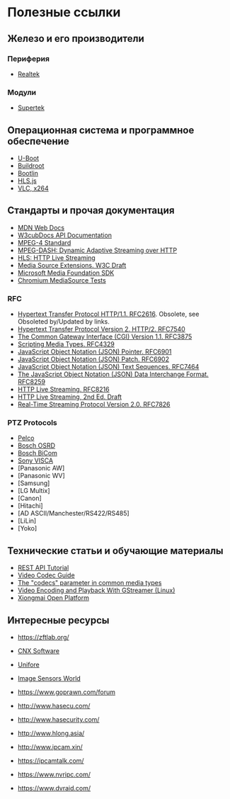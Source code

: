 # Полезные ссылки

Железо и его производители
--------------------------

### Периферия

- [Realtek](https://www.realtek.com/)


### Модули

- [Supertek](https://www.supertekmodule.com/)


Операционная система и программное обеспечение
----------------------------------------------

- [U-Boot](https://www.denx.de/wiki/U-Boot)
- [Buildroot](https://buildroot.org/)
- [Bootlin](https://github.com/bootlin)
- [HLS.js](https://github.com/video-dev/hls.js/)
- [VLC, x264](https://www.videolan.org/)


Стандарты и прочая документация
-------------------------------

- [MDN Web Docs](https://developer.mozilla.org/)
- [W3cubDocs API Documentation](https://docs.w3cub.com/)
- [MPEG-4 Standard](https://mpeg.chiariglione.org/standards/mpeg-4)
- [MPEG-DASH: Dynamic Adaptive Streaming over HTTP](https://mpeg.chiariglione.org/standards/mpeg-dash)
- [HLS: HTTP Live Streaming](https://developer.apple.com/streaming/)
- [Media Source Extensions. W3C Draft](https://w3c.github.io/media-source/)
- [Microsoft Media Foundation SDK](https://docs.microsoft.com/en-us/windows/win32/medfound/microsoft-media-foundation-sdk)
- [Chromium MediaSource Tests](https://chromium.googlesource.com/external/w3c/web-platform-tests/+/refs/heads/master/media-source)

### RFC
- [Hypertext Transfer Protocol HTTP/1.1. RFC2616](https://www.rfc-editor.org/info/rfc2616). Obsolete, see Obsoleted by/Updated by links.
- [Hypertext Transfer Protocol Version 2. HTTP/2. RFC7540](https://www.rfc-editor.org/info/rfc7540)
- [The Common Gateway Interface (CGI) Version 1.1. RFC3875](https://www.rfc-editor.org/info/rfc3875)
- [Scripting Media Types. RFC4329](https://www.rfc-editor.org/info/rfc4329)
- [JavaScript Object Notation (JSON) Pointer. RFC6901](https://www.rfc-editor.org/info/rfc6901)
- [JavaScript Object Notation (JSON) Patch. RFC6902](https://www.rfc-editor.org/info/rfc6902)
- [JavaScript Object Notation (JSON) Text Sequences. RFC7464](https://www.rfc-editor.org/info/rfc7464)
- [The JavaScript Object Notation (JSON) Data Interchange Format. RFC8259](https://www.rfc-editor.org/info/rfc8259)
- [HTTP Live Streaming. RFC8216](https://www.rfc-editor.org/info/rfc8216)
- [HTTP Live Streaming, 2nd Ed. Draft](https://datatracker.ietf.org/doc/html/draft-pantos-hls-rfc8216bis-10)
- [Real-Time Streaming Protocol Version 2.0. RFC7826](https://www.rfc-editor.org/info/rfc7826)


### PTZ Protocols

- [Pelco](https://shopdelta.eu/pelco-d-pelco-p_l2_aid1047.html)
- [Bosch OSRD](https://resources-boschsecurity-cdn.azureedge.net/public/documents/OSRD_Protocols_Configuration_Manual_enUS_20804604939.pdf)
- [Bosch BiCom](https://manualzz.com/doc/22138427/bicom-protocol-for-bosch-ptz-cameras)
- [Sony VISCA](https://www.epiphan.com/userguides/LUMiO12x/Content/UserGuides/PTZ/3-operation/VISCAcommands.htm)
- [Panasonic AW]
- [Panasonic WV]
- [Samsung]
- [LG Multix]
- [Canon]
- [Hitachi]
- [AD ASCII/Manchester/RS422/RS485]
- [LiLin]
- [Yoko]


Технические статьи и обучающие материалы
----------------------------------------

- [REST API Tutorial](https://restfulapi.net/)
- [Video Codec Guide](https://developer.mozilla.org/en-US/docs/Web/Media/Formats/Video_codecs)
- [The "codecs" parameter in common media types](https://developer.mozilla.org/en-US/docs/Web/Media/Formats/codecs_parameter)
- [Video Encoding and Playback With GStreamer (Linux)](https://developer.toradex.com/knowledge-base/video-playback-linux)
- [Xiongmai Open Platform](https://oppf.xmcsrv.com/)

Интересные ресурсы
------------------

- <https://zftlab.org/>

- [CNX Software](https://www.cnx-software.com/)
- [Unifore](https://www.unifore.net/)
- [Image Sensors World](http://image-sensors-world.blogspot.com/)

- <https://www.goprawn.com/forum>
- <http://www.hasecu.com/>
- <http://www.hasecurity.com/>
- <http://www.hlong.asia/>
- <http://www.ipcam.xin/>
- <https://ipcamtalk.com/>
- <https://www.nvripc.com/>
- <https://www.dvraid.com/>

